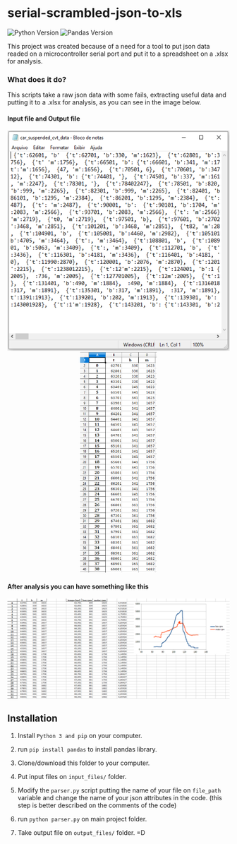 
# serial-scrambled-json-to-xls

![Python Version](https://img.shields.io/badge/Python-3.8.1-yellow.svg)
![Pandas Version](https://img.shields.io/badge/Pandas-0.25.3-blue.svg)

This project was created because of a need for a tool to put json data readed on a microcontroller serial port and put it to a spreadsheet on a .xlsx for analysis.

### What does it do?  

This scripts take a raw json data with some fails, extracting useful data and putting it to a .xlsx for analysis, as you can see in the image below.

#### Input file and Output file 

<p align="center">
    <img src="https://github.com/LondriBaja/serial-scrambled-json-to-xls/blob/master/screenshots/input_file.PNG"
        height="500" style="margin-right: 500"> <img src="https://github.com/LondriBaja/serial-scrambled-json-to-xls/blob/master/screenshots/output_file.PNG"
        height="500">

#### After analysis you can have something like this
<p align="center">
    <img src="https://github.com/LondriBaja/serial-scrambled-json-to-xls/blob/master/screenshots/manipulated_file.PNG">
</p>


## Installation

1. Install `Python 3 and pip` on your computer.

2. run `pip install pandas` to install pandas library.

3. Clone/download this folder to your computer.

4. Put input files on `input_files/` folder.

5. Modify the `parser.py` script putting the name of your file on `file_path` variable and change the name of your json attributes in the code. (this step is better described on the comments of the code)

6. run `python parser.py` on main project folder.

7. Take output file on `output_files/` folder.  =D


